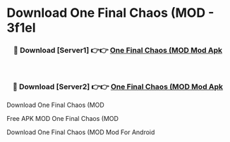 # Download One Final Chaos (MOD - 3f1el



<div align="center">
<h3>🔴 Download [Server1] 👉👉 <a href="https://momento.my/?title=One_Final_Chaos_(MOD">One Final Chaos (MOD Mod Apk</a></h3><br>

<h3>🔴 Download [Server2] 👉👉 <a href="https://momento.my/?title=One_Final_Chaos_(MOD">One Final Chaos (MOD Mod Apk</a></h3>
</div>



Download One Final Chaos (MOD 

Free APK MOD One Final Chaos (MOD 

Download One Final Chaos (MOD Mod For Android
